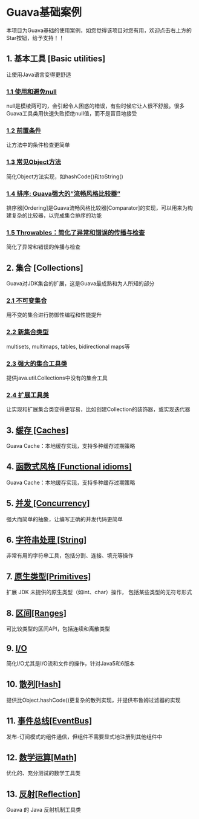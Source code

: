 # Guava基础案例
本项目为Guava基础的使用案例，如您觉得该项目对您有用，欢迎点击右上方的Star按钮，给予支持！！

## 1. 基本工具 [Basic utilities]
让使用Java语言变得更舒适

### [1.1 使用和避免null](https://github.com/yxxcoder/Guava-Learning/tree/master/src/main/java/ch01_basic/optional)
null是模棱两可的，会引起令人困惑的错误，有些时候它让人很不舒服。很多Guava工具类用快速失败拒绝null值，而不是盲目地接受

### [1.2 前置条件](https://github.com/yxxcoder/Guava-Learning/tree/master/src/main/java/ch01_basic/preconditions)
让方法中的条件检查更简单

### [1.3 常见Object方法](https://github.com/yxxcoder/Guava-Learning/tree/master/src/main/java/ch01_basic/object)
简化Object方法实现，如hashCode()和toString()

### [1.4 排序: Guava强大的”流畅风格比较器”](https://github.com/yxxcoder/Guava-Learning/tree/master/src/main/java/ch01_basic/ordering)
排序器[Ordering]是Guava流畅风格比较器[Comparator]的实现，可以用来为构建复杂的比较器，以完成集合排序的功能

### [1.5 Throwables：简化了异常和错误的传播与检查](https://github.com/yxxcoder/Guava-Learning/tree/master/src/main/java/ch01_basic/throwables)
简化了异常和错误的传播与检查


## 2. 集合 [Collections]
Guava对JDK集合的扩展，这是Guava最成熟和为人所知的部分

### [2.1 不可变集合](https://github.com/yxxcoder/Guava-Learning/tree/master/src/main/java/ch02_collections/immutable)
用不变的集合进行防御性编程和性能提升

### [2.2 新集合类型](https://github.com/yxxcoder/Guava-Learning/tree/master/src/main/java/ch02_collections/newcollection)
multisets, multimaps, tables, bidirectional maps等

### [2.3 强大的集合工具类](https://github.com/yxxcoder/Guava-Learning/tree/master/src/main/java/ch02_collections/utilities)
提供java.util.Collections中没有的集合工具

### [2.4 扩展工具类](https://github.com/yxxcoder/Guava-Learning/tree/master/src/main/java/ch02_collections/extension)
让实现和扩展集合类变得更容易，比如创建Collection的装饰器，或实现迭代器


## 3. [缓存 [Caches]](https://github.com/yxxcoder/Guava-Learning/tree/master/src/main/java/ch03_caches)
Guava Cache：本地缓存实现，支持多种缓存过期策略


## 4. [函数式风格 [Functional idioms]](https://github.com/yxxcoder/Guava-Learning/tree/master/src/main/java/ch04_functional)
Guava Cache：本地缓存实现，支持多种缓存过期策略


## 5. [并发 [Concurrency]](https://github.com/yxxcoder/Guava-Learning/tree/master/src/main/java/ch05_concurrency)
强大而简单的抽象，让编写正确的并发代码更简单


## 6. [字符串处理 [String]](https://github.com/yxxcoder/Guava-Learning/tree/master/src/main/java/ch06_strings)
非常有用的字符串工具，包括分割、连接、填充等操作


## 7. [原生类型[Primitives]](https://github.com/yxxcoder/Guava-Learning/tree/master/src/main/java/ch07_primitives)
扩展 JDK 未提供的原生类型（如int、char）操作， 包括某些类型的无符号形式


## 8. [区间[Ranges]](https://github.com/yxxcoder/Guava-Learning/tree/master/src/main/java/ch08_ranges)
可比较类型的区间API，包括连续和离散类型


## 9. [I/O](https://github.com/yxxcoder/Guava-Learning/tree/master/src/main/java/ch09_io)
简化I/O尤其是I/O流和文件的操作，针对Java5和6版本


## 10. [散列[Hash]](https://github.com/yxxcoder/Guava-Learning/tree/master/src/main/java/ch10_hashing)
提供比Object.hashCode()更复杂的散列实现，并提供布鲁姆过滤器的实现


## 11. [事件总线[EventBus]](https://github.com/yxxcoder/Guava-Learning/tree/master/src/main/java/ch11_event)
发布-订阅模式的组件通信，但组件不需要显式地注册到其他组件中


## 12. [数学运算[Math]](https://github.com/yxxcoder/Guava-Learning/tree/master/src/main/java/ch12_math)
优化的、充分测试的数学工具类


## 13. [反射[Reflection]](https://github.com/yxxcoder/Guava-Learning/tree/master/src/main/java/ch13_reflection)
Guava 的 Java 反射机制工具类


